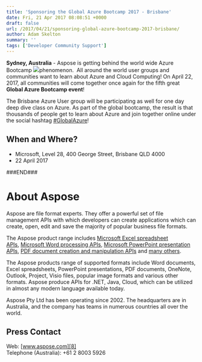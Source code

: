 ```yaml
---
title: 'Sponsoring the Global Azure Bootcamp 2017 - Brisbane'
date: Fri, 21 Apr 2017 08:08:51 +0000
draft: false
url: /2017/04/21/sponsoring-global-azure-bootcamp-2017-brisbane/
author: Adam Skelton
summary: ''
tags: ['Developer Community Support']
---
```


**Sydney, Australia** - Aspose is getting behind the world wide Azure Bootcamp [![][1]](http://blog.aspose.com/wp-content/uploads/sites/2/2017/04/global_103377392.jpeg)phenomenon.  All around the world user groups and communities want to learn about Azure and Cloud Computing! On April 22, 2017, all communities will come together once again for the fifth great **Global Azure Bootcamp event**!  
  
The Brisbane Azure User group will be participating as well for one day deep dive class on Azure. As part of the global bootcamp, the result is that thousands of people get to learn about Azure and join together online under the social hashtag [#GlobalAzure][2]!

## When and Where?

*   Microsoft, Level 28, 400 George Street, Brisbane QLD 4000
*   22 April 2017

###END###

# About Aspose

Aspose are file format experts. They offer a powerful set of file management APIs with which developers can create applications which can create, open, edit and save the majority of popular business file formats.

The Aspose product range includes [Microsoft Excel spreadsheet APIs][3], [Microsoft Word processing APIs][4], [Microsoft PowerPoint presentation APIs][5], [PDF document creation and manipulation APIs][6] and [many others][7].

The Aspose products range of supported formats include Word documents, Excel spreadsheets, PowerPoint presentations, PDF documents, OneNote, Outlook, Project, Visio files, popular image formats and various other formats. Aspose produce APIs for .NET, Java, Cloud, which can be utilized in almost any modern language available today.

Aspose Pty Ltd has been operating since 2002. The headquarters are in Australia, and the company has teams in numerous countries all over the world.

## Press Contact

Web: [www.aspose.com][8]  
Telephone (Australia): +61 2 8003 5926




[1]: http://blog.aspose.com/wp-content/uploads/sites/2/2017/04/global_103377392.jpeg
[2]: https://twitter.com/search?q=%23GlobalAzure
[3]: http://www.aspose.com/.net/excel-component.aspx?utm_source=ignitenz2015&utm_medium=web&utm_campaign=ignitenz2015
[4]: http://www.aspose.com/.net/word-component.aspx?utm_source=ignitenz2015&utm_medium=web&utm_campaign=ignitenz2015
[5]: http://www.aspose.com/.net/powerpoint-component.aspx?utm_source=ignitenz2015&utm_medium=web&utm_campaign=ignitenz2015
[6]: http://www.aspose.com/.net/pdf-component.aspx?utm_source=ignitenz2015&utm_medium=web&utm_campaign=ignitenz2015
[7]: http://www.aspose.com/total-component-suite.aspx?utm_source=ignitenz2015&utm_medium=web&utm_campaign=ignitenz2015
[8]: http://www.aspose.com/



